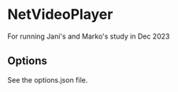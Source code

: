 # NetVideoPlayer

For running Jani's and Marko's study in Dec 2023

## Options

See the options.json file.